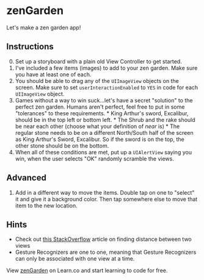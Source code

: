 

# zenGarden

Let's make a zen garden app! 

## Instructions

  0. Set up a storyboard with a plain old View Controller to get started.
  1. I've included a few items (images) to add to your zen garden. Make sure you have at least one of each.
  2. You should be able to drag any of the `UIImageView` objects on the screen. Make sure to set `userInteractionEnabled` to `YES` in code for each `UIImageView` object.
  3. Games without a way to win suck...let's have a secret "solution" to the perfect zen garden. Humans aren't perfect, feel free to put in some "tolerances" to these requirements.
    * King Arthur's sword, Excalibur, should be in the top left or bottom left.
    * The Shrub and the rake should be near each other (choose what your definition of *near* is)
    * The regular stone needs to be on a different North/South half of the screen as King Arthur's Sword, Excalibur. So if the sword is on the top, the other stone should be on the bottom.
  4. When all of these conditions are met, put up a `UIAlertView` saying you win, when the user selects "OK" randomly scramble the views.

## Advanced

  1. Add in a different way to move the items. Double tap on one to "select" it and give it a background color. Then tap somewhere else to move that item to the new location.
  
## Hints

  * Check out [this StackOverflow](http://stackoverflow.com/questions/19530283/how-do-i-detect-how-close-uiview-view-is-to-the-other-uiview) article on finding distance between two views
  * Gesture Recognizers are one to one, meaning that Gesture Recognizers can only be associated with one view at a time.

<p data-visibility='hidden'>View <a href='https://learn.co/lessons/zenGarden' title='zenGarden'>zenGarden</a> on Learn.co and start learning to code for free.</p>
